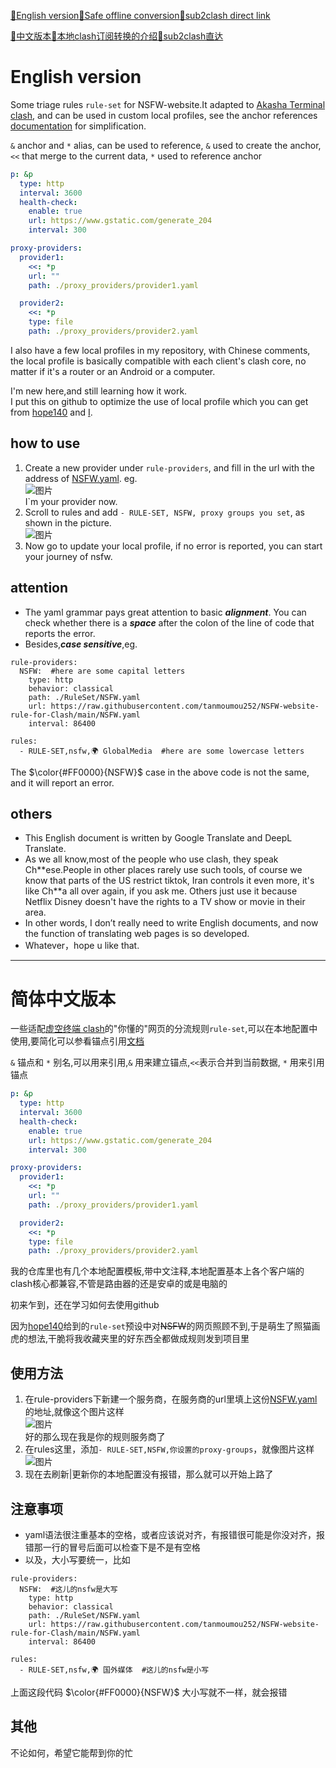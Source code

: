 [🍞English version](https://github.com/tanmoumou252/NSFWruleset#english-version)[🍞Safe offline conversion](https://github.com/tanmoumou252/NSFWruleset/blob/main/sub2clash-readme.md#english)[🍞sub2clash direct link](https://github.com/nitezs/sub2clash)

[🍘中文版本](https://github.com/tanmoumou252/NSFWruleset#%E7%AE%80%E4%BD%93%E4%B8%AD%E6%96%87%E7%89%88%E6%9C%AC)[🍘本地clash订阅转换的介绍](https://github.com/tanmoumou252/NSFWruleset/blob/main/sub2clash-readme.md#%E4%B8%AD%E6%96%87)[🍘sub2clash直达](https://github.com/nitezs/sub2clash)

# English version
Some triage rules `rule-set` for NSFW-website.It adapted to [Akasha Terminal clash](https://github.com/MetaCubeX/mihomo), and can be used in custom local profiles, see the anchor references [documentation](https://wiki.metacubex.one/config/syntax/#_6) for simplification. 

`&` anchor and `*` alias, can be used to reference, `&` used to create the anchor, `<<` that merge to the current data, `*` used to reference anchor 

```yaml
p: &p
  type: http
  interval: 3600
  health-check:
    enable: true
    url: https://www.gstatic.com/generate_204
    interval: 300

proxy-providers:
  provider1:
    <<: *p
    url: ""
    path: ./proxy_providers/provider1.yaml

  provider2:
    <<: *p
    type: file
    path: ./proxy_providers/provider2.yaml
```

I also have a few local profiles in my repository, with Chinese comments, the local profile is basically compatible with each client's clash core, no matter if it's a router or an Android or a computer.

 I'm new here,and still learning how it work.   
 I put this on github to optimize the use of local profile which you can get from [hope140](https://github.com/hope140/Clash) and [I](https://raw.githubusercontent.com/tanmoumou252/NSFWruleset/main/8%E5%88%86%E7%BB%84%E6%9C%AC%E5%9C%B0%E9%85%8D%E7%BD%AE-%E5%A1%AB%E8%AE%A2%E9%98%85.yml).  
## how to use
1. Create a new provider under `rule-providers`, and fill in the url with the address of [NSFW.yaml](https://raw.githubusercontent.com/tanmoumou252/NSFWruleset/main/NSFW.yaml).  eg.  
![图片](https://user-images.githubusercontent.com/118299342/202003750-87bc9bf9-7e5b-4da6-84ef-4de59b5f8c31.png)  
I`m your provider now.  
2. Scroll to rules and add `- RULE-SET, NSFW, proxy groups you set`, as shown in the picture.  
![图片](https://user-images.githubusercontent.com/118299342/202005614-a1ca3c3a-f142-4357-add5-fe71ba779667.png)     
3. Now go to update your local profile, if no error is reported, you can start your journey of nsfw.  
## attention  
* The yaml grammar pays great attention to basic ___alignment___. You can check whether there is a ___space___ after the colon of the line of code that reports the error.
* Besides,___case sensitive___,eg. 
```  
rule-providers:  
  NSFW:  #here are some capital letters
    type: http  
    behavior: classical  
    path: ./RuleSet/NSFW.yaml  
    url: https://raw.githubusercontent.com/tanmoumou252/NSFW-website-rule-for-Clash/main/NSFW.yaml  
    interval: 86400  

rules:  
  - RULE-SET,nsfw,🌍 GlobalMedia  #here are some lowercase letters
```  
The $\color{#FF0000}{NSFW}$ case in the above code is not the same, and it will report an error.    
## others  
* This English document is written by Google Translate and DeepL Translate.  
* As we all know,most of the people who use clash, they speak Ch\**ese.People in other places rarely use such tools, of course we know that parts of the US restrict tiktok, Iran controls it even more, it's like Ch\**a all over again, if you ask me. Others just use it because Netflix Disney doesn't have the rights to a TV show or movie in their area.   
* In other words, I don’t really need to write English documents, and now the function of translating web pages is so developed.  
* Whatever，hope u like that.  

------  
# 简体中文版本
一些适配[虚空终端 clash](https://github.com/MetaCubeX/mihomo)的"你懂的"网页的分流规则`rule-set`,可以在本地配置中使用,要简化可以参看锚点引用[文档](https://wiki.metacubex.one/config/syntax/#_6)  

`&` 锚点和 `*` 别名,可以用来引用,`&` 用来建立锚点,`<<`表示合并到当前数据, `*` 用来引用锚点 
```yaml
p: &p
  type: http
  interval: 3600
  health-check:
    enable: true
    url: https://www.gstatic.com/generate_204
    interval: 300

proxy-providers:
  provider1:
    <<: *p
    url: ""
    path: ./proxy_providers/provider1.yaml

  provider2:
    <<: *p
    type: file
    path: ./proxy_providers/provider2.yaml
```
我的仓库里也有几个本地配置模板,带中文注释,本地配置基本上各个客户端的clash核心都兼容,不管是路由器的还是安卓的或是电脑的 

初来乍到，还在学习如何去使用github 

因为[hope140](https://github.com/hope140/Clash)给到的`rule-set`预设中对~~NSFW~~的网页照顾不到,于是萌生了照猫画虎的想法,干脆将我收藏夹里的好东西全都做成规则发到项目里  

## 使用方法  
1. 在rule-providers下新建一个服务商，在服务商的url里填上这份[NSFW.yaml](https://raw.githubusercontent.com/tanmoumou252/NSFWruleset/main/NSFW.yaml)的地址,就像这个图片这样  
![图片](https://user-images.githubusercontent.com/118299342/202003750-87bc9bf9-7e5b-4da6-84ef-4de59b5f8c31.png)  
好的那么现在我是你的规则服务商了  
2. 在rules这里，添加`- RULE-SET,NSFW,你设置的proxy-groups`，就像图片这样  
![图片](https://user-images.githubusercontent.com/118299342/202005614-a1ca3c3a-f142-4357-add5-fe71ba779667.png)  
3. 现在去刷新|更新你的本地配置没有报错，那么就可以开始上路了  
## 注意事项  
* yaml语法很注重基本的空格，或者应该说对齐，有报错很可能是你没对齐，报错那一行的冒号后面可以检查下是不是有空格  
* 以及，大小写要统一，比如  
```  
rule-providers:  
  NSFW:  #这儿的nsfw是大写
    type: http  
    behavior: classical  
    path: ./RuleSet/NSFW.yaml  
    url: https://raw.githubusercontent.com/tanmoumou252/NSFW-website-rule-for-Clash/main/NSFW.yaml  
    interval: 86400  

rules:  
  - RULE-SET,nsfw,🌍 国外媒体  #这儿的nsfw是小写
```  
上面这段代码 $\color{#FF0000}{NSFW}$ 大小写就不一样，就会报错  

## 其他
不论如何，希望它能帮到你的忙  

